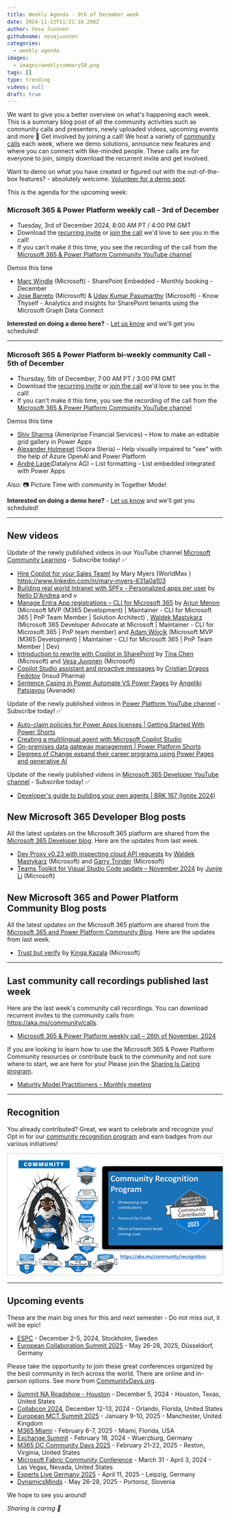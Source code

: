 ```yaml
---
title: Weekly Agenda - 9th of December week
date: 2024-11-22T11:21:18.298Z
author: Vesa Juvonen
githubname: vesajuvonen
categories:
  - weekly agenda
images:
  - images/weeklysummary50.png
tags: []
type: trending
videos: null
draft: true
---
```


We want to give you a better overview on what's happening each week. This is a summary blog post of all the community activities such as community calls and presenters, newly uploaded videos, upcoming events and more 🚀 
Get involved by joining a call! We host a variety of [community calls](https://aka.ms/community/calls) each week, where we demo solutions, announce new features and where you can connect with like-minded people. These calls are for everyone to join, simply download the recurrent invite and get involved. 

Want to demo on what you have created or figured out with the out-of-the-box features? - absolutely welcome. [Volunteer for a demo spot](https://aka.ms/community/request/demo).

This is the agenda for the upcoming week:

### Microsoft 365 & Power Platform weekly call - 3rd of December

* Tuesday, 3rd of December 2024, 8:00 AM PT / 4:00 PM GMT
* Download the [recurring invite](https://aka.ms/m365-dev-call) or [join the call](https://aka.ms/m365-dev-call-join) we'd love to see you in the call!
* If you can't make it this time, you see the recording of the call from the [Microsoft 365 & Power Platform Community YouTube channel](https://www.youtube.com/playlist?list=PLR9nK3mnD-OUQOW86tT5dkCRQAVGY7DlH)

Demos this time

* [Marc Windle](https://www.linkedin.com/in/marc-windle-908b3055/) (Microsoft) - SharePoint Embedded - Monthly booking - December
* [Jose Barreto](https://www.linkedin.com/in/josebarreto/)  (Microsoft) & [Uday Kumar Pasumarthy](https://www.linkedin.com/in/udaykp/)  (Microsoft) -  Know Thyself - Analytics and insights for SharePoint tenants using the Microsoft Graph Data Connect


**Interested on doing a demo here?** - [Let us know](https://aka.ms/community/request/demo) and we'll get you scheduled!

---

### Microsoft 365 & Power Platform bi-weekly community Call - 5th of December

* Thursday, 5th of December, 7:00 AM PT / 3:00 PM GMT
* Download the [recurring invite](https://aka.ms/spdev-sig-call) or [join the call](https://aka.ms/spdev-sig-call-join) we'd love to see you in the call!
* If you can't make it this time, you see the recording of the call from the [Microsoft 365 & Power Platform Community YouTube channel](https://www.youtube.com/watch?v=gAqUr9wa2_0&list=PLR9nK3mnD-OURfm5Ypu-wK52cxBv_gXCA)

Demos this time

* [Shiv Sharma](https://www.linkedin.com/in/shiv-sharma%E2%9C%85-b07050162/) (Ameriprise Financial Services) – How to make an editable grid gallery in Power Apps
* [Alexander Holmeset](https://www.linkedin.com/in/alexander-holmeset/) (Sopra Steria) – Help visually impaired to "see" with the help of Azure OpenAI and Power Platform
* [André Lage](https://www.linkedin.com/in/antoniolage/)(Datalynx AG) – List formatting - List embedded integrated with Power Apps

Also: 📷 Picture Time with community in Together Mode!

**Interested on doing a demo here?** - [Let us know](https://aka.ms/community/request/demo) and we'll get you scheduled!

---

## New videos 

Update of the newly published videos in our YouTube channel [Microsoft Community Learning](https://www.youtube.com/@MicrosoftCommunityLearning) - Subscribe today! ✅


* [Hire Copilot for your Sales Team!](https://www.youtube.com/watch?v=LeNtNRJ69RY) by Mary Myers (WorldMax ) https://www.linkedin.com/in/mary-myers-631a0a103
* [Building real world Intranet with SPFx - Personalized apps per user](https://www.youtube.com/watch?v=FF-58I1qPvc) by  [Nello D'Andrea](https://www.linkedin.com/in/nello-d-andrea)   and v​ 
* [Manage Entra App registrations – CLI for Microsoft 365](https://www.youtube.com/watch?v=a1I0OvbmP_8) by [Arjun Menon](https://www.linkedin.com/in/arjunumenon/) (Microsoft MVP (M365 Development) | Maintainer - CLI for Microsoft 365 | PnP Team Member | Solution Architect) , [Waldek Mastykarz](https://www.linkedin.com/in/waldekmastykarz) (Microsoft 365 Developer Advocate at Microsoft | Maintainer - CLI for Microsoft 365 | PnP team member)  and [Adam Wójcik](https://www.linkedin.com/in/adam-w%c3%b3jcik-9b7777a6) (Microsoft MVP (M365 Development) | Maintainer - CLI for Microsoft 365 | PnP Team Member | Dev) 
* [Introduction to rewrite with Copilot in SharePoint](https://www.youtube.com/watch?v=t2uhmnQ1Jzo) by [Tina Chen](https://www.linkedin.com/in/tina-chen-microsoft) (Microsoft) and 
[Vesa Juvonen](https://www.linkedin.com/in/vesajuvonen) (Microsoft)  
* [Copilot Studio assistant and proactive messages](https://www.youtube.com/watch?v=gkDmC6Bfdy8) by [Cristian Dragos Fedotov](https://www.linkedin.com/in/cristianfedotov) (Insud Pharma)
*   [Sentence Casing in Power Automate VS Power Pages](https://www.youtube.com/watch?v=Q6alHIdSDl8) by [Angeliki Patsiavou](https://www.linkedin.com/in/angeliki-patsiavou) (Avanade)

Update of the newly published videos in [Power Platform YouTube channel](https://www.youtube.com/@mspowerplatform) - Subscribe today! ✅

* [Auto-claim policies for Power Apps licenses | Getting Started With Power Shorts](https://www.youtube.com/watch?v=Yohjv507l6s)
* [Creating a multilingual agent with Microsoft Copilot Studio](https://www.youtube.com/watch?v=Fq0Yja3-Yj4)
* [On-premises data gateway management | Power Platform Shorts](https://www.youtube.com/watch?v=5GDTqnYQPag)
* [Degrees of Change expand their career programs using Power Pages and generative AI](https://www.youtube.com/watch?v=deAeui3jBVc)


Update of the newly published videos in [Microsoft 365 Developer YouTube channel](https://www.youtube.com/@Microsoft365Developer) - Subscribe today! ✅

* [Developer's guide to building your own agents | BRK 167 (Ignite 2024)](https://www.youtube.com/watch?v=yb72XC3ujdI)


## New Microsoft 365 Developer Blog posts

All the latest updates on the Microsoft 365 platform are shared from the [Microsoft 365 Developer blog](https://devblogs.microsoft.com/microsoft365dev/). Here are the updates from last week.

* [Dev Proxy v0.23 with inspecting cloud API requests](https://devblogs.microsoft.com/microsoft365dev/dev-proxy-v0-23-with-inspecting-cloud-api-requests/) by 
[Waldek Mastykarz](https://www.linkedin.com/in/waldekmastykarz/) (Microsoft) and [Garry Trinder](https://www.linkedin.com/in/garry-trinder/) (Microsoft)
* [Teams Toolkit for Visual Studio Code update – November 2024](https://devblogs.microsoft.com/microsoft365dev/teams-toolkit-for-visual-studio-code-update-november-2024/) by [Junjie Li](https://www.linkedin.com/in/junjieli0909/) (Microsoft)




## New Microsoft 365 and Power Platform Community Blog posts

All the latest updates on the Microsoft 365 platform are shared from the [Microsoft 365 and Power Platform Community Blog](https://pnp.github.io/blog/). Here are the updates from last week.

* [Trust but verify](https://pnp.github.io/blog/post/spfx-solutions-as-spyware-part2/) by [Kinga Kazala](https://www.linkedin.com/in/kingakazala/) (Microsoft)
 

---

## Last community call recordings published last week

Here are the last week's community call recordings. You can download recurrent invites to the community calls from https://aka.ms/community/calls.

* [Microsoft 365 & Power Platform weekly call – 26th of November, 2024](https://www.youtube.com/watch?v=xtRS_KOkRjA)



If you are looking to learn how to use the Microsoft 365 & Power Platform Community resources or contribute back to the community and not sure where to start, we are here for you! Please join the [Sharing Is Caring program](https://pnp.github.io/sharing-is-caring/).

* [Maturity Model Practitioners - Monthly meeting](https://aka.ms/mm4m365/invite)

---

## Recognition

You already contributed? Great, we want to celebrate and recognize you! Opt in for our [community recognition program](https://pnp.github.io/recognitionprogram/) and earn badges from our various initiatives! 

![together-221201.png](images/community-recognization-program.png)

---

## Upcoming events

These are the main big ones for this and next semester - Do not miss out, it will be epic!

* [ESPC](https://www.sharepointeurope.com/) - December 2-5, 2024, Stockholm, Sweden
* [European Collaboration Summit 2025](https://collabsummit.eu/) - May 26-28, 2025, Düsseldorf, Germany

Please take the opportunity to join these great conferences organized by the best community in tech across the world. There are online and in-person options. See more from [CommunityDays.org](https://www.communitydays.org/).


* [Summit NA Roadshow - Houston](https://www.communitydays.org/event/2024-12-05/summit-na-roadshow-houston) - December 5, 2024 - Houston, Texas, United States
* [Collabcon 2024](https://www.communitydays.org/event/2024-12-12/collabcon-2024), December 12-13, 2024 - Orlando, Florida, United States
* [European MCT Summit 2025](https://www.communitydays.org/event/2025-01-09/european-mct-summit-2025) - January 9-10, 2025 - Manchester, United Kingdom
* [M365 Miami](https://www.communitydays.org/event/2025-02-06/m365-miami) - February 6-7, 2025 - Miami, Florida, USA
* [Exchange Summit](https://www.communitydays.org/event/2025-02-18/exchange-summit-2025) - February 18, 2024 - Wuerzburg, Germany
* [M365 DC Community Days 2025](https://www.communitydays.org/event/2025-02-21/m365-dc-community-days-2025) - February 21-22, 2025 - Reston, Virginia, United States
* [Microsoft Fabric Community Conference](https://www.communitydays.org/event/2025-03-31/microsoft-fabric-community-conference) - March 31 - April 3, 2024 - Las Vegas, Nevada, United States
* [Experts Live Germany 2025](https://www.communitydays.org/event/2025-04-11/experts-live-germany-2025) - April 11, 2025 - Leipzig, Germany
* [DynamicsMinds](https://www.communitydays.org/event/2025-05-26/dynamicsminds-2025) - May 26-28, 2025 - Portoroz, Slovenia

We hope to see you around!

_Sharing is caring 🧡_
